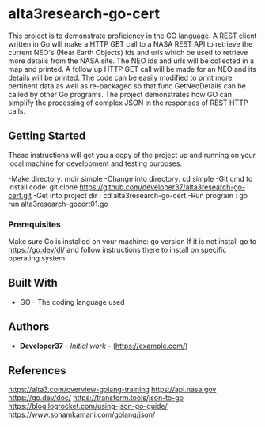 # alta3research-go-cert

This project is to demonstrate proficiency in the GO language. A REST client written in Go will make a HTTP GET call to a NASA REST API to retrieve the current NEO's (Near Earth Objects) Ids and urls which be used to retrieve more details from the NASA site. The NEO ids and urls will be collected in a map and printed. A follow up HTTP GET call will be made for an NEO and its details will be printed. The code can be easily modified to print more pertinent data as well as re-packaged so that func GetNeoDetails can be called by other Go programs.
The project demonstrates how GO can simplify the processing of complex JSON in the responses of REST HTTP calls.   

## Getting Started

These instructions will get you a copy of the project up and running on your local machine
for development and testing purposes. 

-Make          directory: mdir simple
-Change into   directory: cd simple
-Git cmd to install code: git clone https://github.com/developer37/alta3research-go-cert.git
-Get into project dir   : cd alta3research-go-cert
-Run program            : go run alta3research-gocert01.go



### Prerequisites

Make sure Go is installed on your machine: go version
If it is not install go to https://go.dev/dl/ and follow instructions there to install on specific operating system

## Built With

* GO - The coding language used

## Authors

* **Developer37** - *Initial work* - (https://example.com/)

## References
https://alta3.com/overview-golang-training
https://api.nasa.gov
https://go.dev/doc/
https://transform.tools/json-to-go
https://blog.logrocket.com/using-json-go-guide/
https://www.sohamkamani.com/golang/json/

